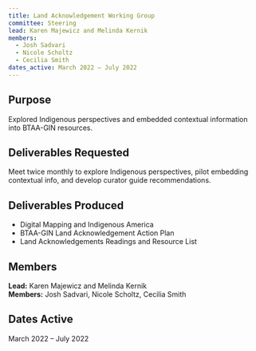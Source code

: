 ```yaml
---
title: Land Acknowledgement Working Group
committee: Steering
lead: Karen Majewicz and Melinda Kernik
members:
  - Josh Sadvari
  - Nicole Scholtz
  - Cecilia Smith
dates_active: March 2022 – July 2022
---
```


## Purpose
Explored Indigenous perspectives and embedded contextual information into BTAA-GIN resources.

## Deliverables Requested
Meet twice monthly to explore Indigenous perspectives, pilot embedding contextual info, and develop curator guide recommendations.

## Deliverables Produced
- Digital Mapping and Indigenous America
- BTAA-GIN Land Acknowledgement Action Plan
- Land Acknowledgements Readings and Resource List

## Members
**Lead:** Karen Majewicz and Melinda Kernik  
**Members:** Josh Sadvari, Nicole Scholtz, Cecilia Smith

## Dates Active
March 2022 – July 2022
